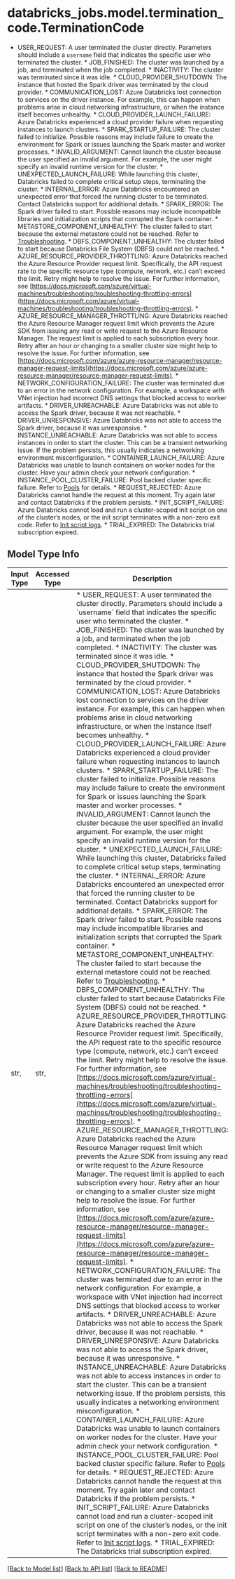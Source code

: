 # databricks_jobs.model.termination_code.TerminationCode

* USER_REQUEST: A user terminated the cluster directly. Parameters should include a `username` field that indicates the specific user who terminated the cluster. * JOB_FINISHED: The cluster was launched by a job, and terminated when the job completed. * INACTIVITY: The cluster was terminated since it was idle. * CLOUD_PROVIDER_SHUTDOWN: The instance that hosted the Spark driver was terminated by the cloud provider. * COMMUNICATION_LOST: Azure Databricks lost connection to services on the driver instance. For example, this can happen when problems arise in cloud networking infrastructure, or when the instance itself becomes unhealthy. * CLOUD_PROVIDER_LAUNCH_FAILURE: Azure Databricks experienced a cloud provider failure when requesting instances to launch clusters. * SPARK_STARTUP_FAILURE: The cluster failed to initialize. Possible reasons may include failure to create the environment for Spark or issues launching the Spark master and worker processes. * INVALID_ARGUMENT: Cannot launch the cluster because the user specified an invalid argument. For example, the user might specify an invalid runtime version for the cluster. * UNEXPECTED_LAUNCH_FAILURE: While launching this cluster, Databricks failed to complete critical setup steps, terminating the cluster. * INTERNAL_ERROR: Azure Databricks encountered an unexpected error that forced the running cluster to be terminated. Contact Databricks support for additional details. * SPARK_ERROR: The Spark driver failed to start. Possible reasons may include incompatible libraries and initialization scripts that corrupted the Spark container. * METASTORE_COMPONENT_UNHEALTHY: The cluster failed to start because the external metastore could not be reached. Refer to [Troubleshooting](https://docs.microsoft.com/azure/databricks/data/metastores/external-hive-metastore#troubleshooting). * DBFS_COMPONENT_UNHEALTHY: The cluster failed to start because Databricks File System (DBFS) could not be reached. * AZURE_RESOURCE_PROVIDER_THROTTLING: Azure Databricks reached the Azure Resource Provider request limit. Specifically, the API request rate to the specific resource type (compute, network, etc.) can’t exceed the limit. Retry might help to resolve the issue. For further information, see [https://docs.microsoft.com/azure/virtual-machines/troubleshooting/troubleshooting-throttling-errors](https://docs.microsoft.com/azure/virtual-machines/troubleshooting/troubleshooting-throttling-errors). * AZURE_RESOURCE_MANAGER_THROTTLING: Azure Databricks reached the Azure Resource Manager request limit which prevents the Azure SDK from issuing any read or write request to the Azure Resource Manager. The request limit is applied to each subscription every hour. Retry after an hour or changing to a smaller cluster size might help to resolve the issue. For further information, see [https://docs.microsoft.com/azure/azure-resource-manager/resource-manager-request-limits](https://docs.microsoft.com/azure/azure-resource-manager/resource-manager-request-limits). * NETWORK_CONFIGURATION_FAILURE: The cluster was terminated due to an error in the network configuration. For example, a workspace with VNet injection had incorrect DNS settings that blocked access to worker artifacts. * DRIVER_UNREACHABLE: Azure Databricks was not able to access the Spark driver, because it was not reachable. * DRIVER_UNRESPONSIVE: Azure Databricks was not able to access the Spark driver, because it was unresponsive. * INSTANCE_UNREACHABLE: Azure Databricks was not able to access instances in order to start the cluster. This can be a transient networking issue. If the problem persists, this usually indicates a networking environment misconfiguration. * CONTAINER_LAUNCH_FAILURE: Azure Databricks was unable to launch containers on worker nodes for the cluster. Have your admin check your network configuration. * INSTANCE_POOL_CLUSTER_FAILURE: Pool backed cluster specific failure. Refer to [Pools](https://docs.microsoft.com/azure/databricks/clusters/pools) for details. * REQUEST_REJECTED: Azure Databricks cannot handle the request at this moment. Try again later and contact Databricks if the problem persists. * INIT_SCRIPT_FAILURE: Azure Databricks cannot load and run a cluster-scoped init script on one of the cluster’s nodes, or the init script terminates with a non-zero exit code. Refer to [Init script logs](https://docs.microsoft.com/azure/databricks/clusters/init-scripts#init-script-log). * TRIAL_EXPIRED: The Databricks trial subscription expired.

## Model Type Info
Input Type | Accessed Type | Description | Notes
------------ | ------------- | ------------- | -------------
str,  | str,  | * USER_REQUEST: A user terminated the cluster directly. Parameters should include a &#x60;username&#x60; field that indicates the specific user who terminated the cluster. * JOB_FINISHED: The cluster was launched by a job, and terminated when the job completed. * INACTIVITY: The cluster was terminated since it was idle. * CLOUD_PROVIDER_SHUTDOWN: The instance that hosted the Spark driver was terminated by the cloud provider. * COMMUNICATION_LOST: Azure Databricks lost connection to services on the driver instance. For example, this can happen when problems arise in cloud networking infrastructure, or when the instance itself becomes unhealthy. * CLOUD_PROVIDER_LAUNCH_FAILURE: Azure Databricks experienced a cloud provider failure when requesting instances to launch clusters. * SPARK_STARTUP_FAILURE: The cluster failed to initialize. Possible reasons may include failure to create the environment for Spark or issues launching the Spark master and worker processes. * INVALID_ARGUMENT: Cannot launch the cluster because the user specified an invalid argument. For example, the user might specify an invalid runtime version for the cluster. * UNEXPECTED_LAUNCH_FAILURE: While launching this cluster, Databricks failed to complete critical setup steps, terminating the cluster. * INTERNAL_ERROR: Azure Databricks encountered an unexpected error that forced the running cluster to be terminated. Contact Databricks support for additional details. * SPARK_ERROR: The Spark driver failed to start. Possible reasons may include incompatible libraries and initialization scripts that corrupted the Spark container. * METASTORE_COMPONENT_UNHEALTHY: The cluster failed to start because the external metastore could not be reached. Refer to [Troubleshooting](https://docs.microsoft.com/azure/databricks/data/metastores/external-hive-metastore#troubleshooting). * DBFS_COMPONENT_UNHEALTHY: The cluster failed to start because Databricks File System (DBFS) could not be reached. * AZURE_RESOURCE_PROVIDER_THROTTLING: Azure Databricks reached the Azure Resource Provider request limit. Specifically, the API request rate to the specific resource type (compute, network, etc.) can’t exceed the limit. Retry might help to resolve the issue. For further information, see [https://docs.microsoft.com/azure/virtual-machines/troubleshooting/troubleshooting-throttling-errors](https://docs.microsoft.com/azure/virtual-machines/troubleshooting/troubleshooting-throttling-errors). * AZURE_RESOURCE_MANAGER_THROTTLING: Azure Databricks reached the Azure Resource Manager request limit which prevents the Azure SDK from issuing any read or write request to the Azure Resource Manager. The request limit is applied to each subscription every hour. Retry after an hour or changing to a smaller cluster size might help to resolve the issue. For further information, see [https://docs.microsoft.com/azure/azure-resource-manager/resource-manager-request-limits](https://docs.microsoft.com/azure/azure-resource-manager/resource-manager-request-limits). * NETWORK_CONFIGURATION_FAILURE: The cluster was terminated due to an error in the network configuration. For example, a workspace with VNet injection had incorrect DNS settings that blocked access to worker artifacts. * DRIVER_UNREACHABLE: Azure Databricks was not able to access the Spark driver, because it was not reachable. * DRIVER_UNRESPONSIVE: Azure Databricks was not able to access the Spark driver, because it was unresponsive. * INSTANCE_UNREACHABLE: Azure Databricks was not able to access instances in order to start the cluster. This can be a transient networking issue. If the problem persists, this usually indicates a networking environment misconfiguration. * CONTAINER_LAUNCH_FAILURE: Azure Databricks was unable to launch containers on worker nodes for the cluster. Have your admin check your network configuration. * INSTANCE_POOL_CLUSTER_FAILURE: Pool backed cluster specific failure. Refer to [Pools](https://docs.microsoft.com/azure/databricks/clusters/pools) for details. * REQUEST_REJECTED: Azure Databricks cannot handle the request at this moment. Try again later and contact Databricks if the problem persists. * INIT_SCRIPT_FAILURE: Azure Databricks cannot load and run a cluster-scoped init script on one of the cluster’s nodes, or the init script terminates with a non-zero exit code. Refer to [Init script logs](https://docs.microsoft.com/azure/databricks/clusters/init-scripts#init-script-log). * TRIAL_EXPIRED: The Databricks trial subscription expired. | must be one of ["USER_REQUEST", "JOB_FINISHED", "INACTIVITY", "CLOUD_PROVIDER_SHUTDOWN", "COMMUNICATION_LOST", "CLOUD_PROVIDER_LAUNCH_FAILURE", "SPARK_STARTUP_FAILURE", "INVALID_ARGUMENT", "UNEXPECTED_LAUNCH_FAILURE", "INTERNAL_ERROR", "SPARK_ERROR", "METASTORE_COMPONENT_UNHEALTHY", "DBFS_COMPONENT_UNHEALTHY", "AZURE_RESOURCE_PROVIDER_THROTTLING", "AZURE_RESOURCE_MANAGER_THROTTLING", "NETWORK_CONFIGURATION_FAILURE", "DRIVER_UNREACHABLE", "DRIVER_UNRESPONSIVE", "INSTANCE_UNREACHABLE", "CONTAINER_LAUNCH_FAILURE", "INSTANCE_POOL_CLUSTER_FAILURE", "REQUEST_REJECTED", "INIT_SCRIPT_FAILURE", "TRIAL_EXPIRED", ] 

[[Back to Model list]](../../README.md#documentation-for-models) [[Back to API list]](../../README.md#documentation-for-api-endpoints) [[Back to README]](../../README.md)

